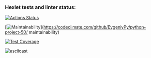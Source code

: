 ### Hexlet tests and linter status:
[![Actions Status](https://github.com/EvgeniyPy/python-project-50/workflows/hexlet-check/badge.svg)](https://github.com/EvgeniyPy/python-project-50/actions)


[![Maintainability](https://api.codeclimate.com/v1/badges/a057b2b847e97a9e27a9/maintainability)](https://codeclimate.com/github/EvgeniyPy/python-project-50/
maintainability)



[![Test Coverage](https://api.codeclimate.com/v1/badges/a057b2b847e97a9e27a9/test_coverage)](https://codeclimate.com/github/EvgeniyPy/python-project-50/test_coverage)


[![asciicast](https://asciinema.org/a/C35EwmO2RzgCN9KdV0C65Qxwb.svg)](https://asciinema.org/a/C35EwmO2RzgCN9KdV0C65Qxwb)